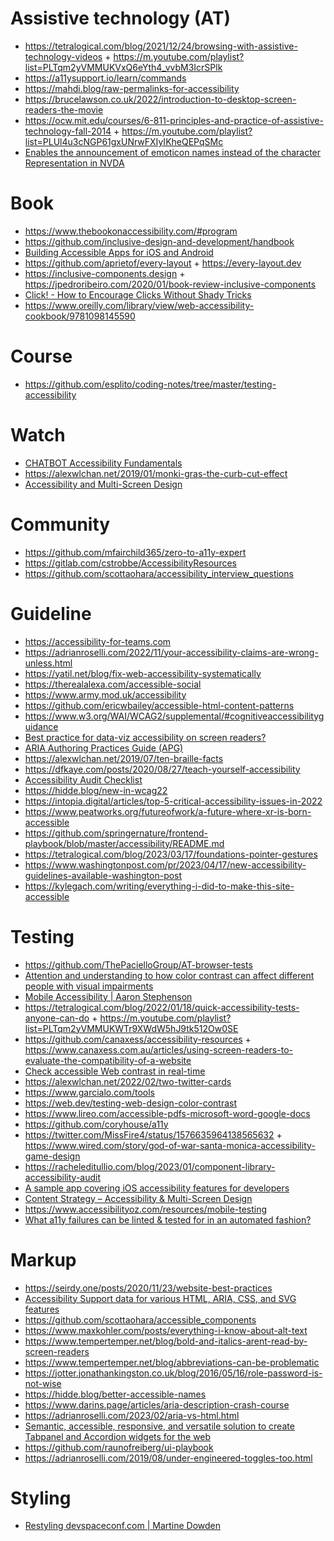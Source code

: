 # Assistive technology (AT)

- https://tetralogical.com/blog/2021/12/24/browsing-with-assistive-technology-videos + https://m.youtube.com/playlist?list=PLTqm2yVMMUKVxQ6eYth4_vvbM3IcrSPlk
- https://a11ysupport.io/learn/commands
- https://mahdi.blog/raw-permalinks-for-accessibility
- https://brucelawson.co.uk/2022/introduction-to-desktop-screen-readers-the-movie
- https://ocw.mit.edu/courses/6-811-principles-and-practice-of-assistive-technology-fall-2014 + https://m.youtube.com/playlist?list=PLUl4u3cNGP61gxUNrwFXIyIKheQEPqSMc
- [Enables the announcement of emoticon names instead of the character Representation in NVDA](https://github.com/nvdaes/emoticons)

# Book

- https://www.thebookonaccessibility.com/#program
- https://github.com/inclusive-design-and-development/handbook
- [Building Accessible Apps for iOS and Android](https://link.springer.com/book/10.1007/978-1-4842-5814-9)
- https://github.com/aprietof/every-layout + https://every-layout.dev
- https://inclusive-components.design + https://jpedroribeiro.com/2020/01/book-review-inclusive-components
- [Click! - How to Encourage Clicks Without Shady Tricks](https://jpedroribeiro.com/2020/06/book-review-click)
- https://www.oreilly.com/library/view/web-accessibility-cookbook/9781098145590

# Course

- https://github.com/esplito/coding-notes/tree/master/testing-accessibility

# Watch

- [CHATBOT Accessibility Fundamentals](https://m.youtube.com/playlist?list=PLknXoWiYr_QynKoP276ZlGV73aM8uWdq_)
- https://alexwlchan.net/2019/01/monki-gras-the-curb-cut-effect
- [Accessibility and Multi-Screen Design](https://cos.accessibility.rocks)

# Community

- https://github.com/mfairchild365/zero-to-a11y-expert
- https://gitlab.com/cstrobbe/AccessibilityResources
- https://github.com/scottaohara/accessibility_interview_questions

# Guideline

- https://accessibility-for-teams.com
- https://adrianroselli.com/2022/11/your-accessibility-claims-are-wrong-unless.html
- https://yatil.net/blog/fix-web-accessibility-systematically
- https://therealalexa.com/accessible-social
- https://www.army.mod.uk/accessibility
- https://github.com/ericwbailey/accessible-html-content-patterns
- https://www.w3.org/WAI/WCAG2/supplemental/#cognitiveaccessibilityguidance
- [Best practice for data-viz accessibility on screen readers?](https://twitter.com/notdetails/status/1524434689020334080)
- [ARIA Authoring Practices Guide (APG)](https://www.w3.org/WAI/ARIA/apg/patterns/)
- https://alexwlchan.net/2019/07/ten-braille-facts
- https://dfkaye.com/posts/2020/08/27/teach-yourself-accessibility
- [Accessibility Audit Checklist](http://checklist.garcialo.com)
- https://hidde.blog/new-in-wcag22
- https://intopia.digital/articles/top-5-critical-accessibility-issues-in-2022
- https://www.peatworks.org/futureofwork/a-future-where-xr-is-born-accessible
- https://github.com/springernature/frontend-playbook/blob/master/accessibility/README.md
- https://tetralogical.com/blog/2023/03/17/foundations-pointer-gestures
- https://www.washingtonpost.com/pr/2023/04/17/new-accessibility-guidelines-available-washington-post
- https://kylegach.com/writing/everything-i-did-to-make-this-site-accessible

# Testing

- https://github.com/ThePacielloGroup/AT-browser-tests
- [Attention and understanding to how color contrast can affect different people with visual impairments](https://github.com/coreyginnivan/whocanuse)
- [Mobile Accessibility | Aaron Stephenson](https://m.youtube.com/playlist?list=PLl82xSxTQuj2expl9I4iJat-9lN2JCn91)
- https://tetralogical.com/blog/2022/01/18/quick-accessibility-tests-anyone-can-do + https://m.youtube.com/playlist?list=PLTqm2yVMMUKWTr9XWdW5hJ9tk512Ow0SE
- https://github.com/canaxess/accessibility-resources + https://www.canaxess.com.au/articles/using-screen-readers-to-evaluate-the-compatibility-of-a-website
- [Check accessible Web contrast in real-time](https://github.com/tigt/contrast-o-vision)
- https://alexwlchan.net/2022/02/two-twitter-cards
- https://www.garcialo.com/tools
- https://web.dev/testing-web-design-color-contrast
- https://www.lireo.com/accessible-pdfs-microsoft-word-google-docs
- https://github.com/coryhouse/a11y
- https://twitter.com/MissFire4/status/1576635964138565632 + https://www.wired.com/story/god-of-war-santa-monica-accessibility-game-design
- https://racheleditullio.com/blog/2023/01/component-library-accessibility-audit
- [A sample app covering iOS accessibility features for developers](https://github.com/rwapp/A11y-Box-iOS)
- [Content Strategy – Accessibility & Multi-Screen Design](https://cos.accessibility.rocks)
- https://www.accessibilityoz.com/resources/mobile-testing
- [What a11y failures can be linted & tested for in an automated fashion?](https://github.com/MelSumner/a11y-automation)

# Markup

- https://seirdy.one/posts/2020/11/23/website-best-practices
- [Accessibility Support data for various HTML, ARIA, CSS, and SVG features](https://github.com/accessibilitysupported/a11ysupport.io)
- https://github.com/scottaohara/accessible_components
- https://www.maxkohler.com/posts/everything-i-know-about-alt-text
- https://www.tempertemper.net/blog/bold-and-italics-arent-read-by-screen-readers
- https://www.tempertemper.net/blog/abbreviations-can-be-problematic
- https://jotter.jonathankingston.co.uk/blog/2016/05/16/role-password-is-not-wise
- https://hidde.blog/better-accessible-names
- https://www.darins.page/articles/aria-description-crash-course
- https://adrianroselli.com/2023/02/aria-vs-html.html
- [Semantic, accessible, responsive, and versatile solution to create Tabpanel and Accordion widgets for the web](https://github.com/tabpanelwidget/tabpanelwidget)
- https://github.com/raunofreiberg/ui-playbook
- https://adrianroselli.com/2019/08/under-engineered-toggles-too.html

# Styling

- [Restyling devspaceconf.com | Martine Dowden](https://m.youtube.com/playlist?list=PLKWLnKOClaWcZTMf53w3Vrzf4S4W78Sg3)
